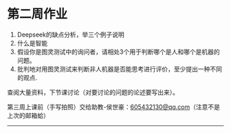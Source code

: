 <!--
第二周作业
1.Deepseek的缺点分析，举三个例子说明
2.什么是智能
3.假设你是图灵测试中的询问者，请相处3个用于判断哪个是人和哪个是机器的问题。
4.批判地对用图灵测试来判断非人机器是否能思考进行评价，至少提出一种不同的观点.
查阅大量资料，下节课讨论（对要讨论的问题的论述要写出来）。

第三周上课前（手写拍照）交给助教-侯世豪：605432130@qq.com（注意不是上次的邮箱蛤）
-->
# 第二周作业
1. Deepseek的缺点分析，举三个例子说明
2. 什么是智能
3. 假设你是图灵测试中的询问者，请相处3个用于判断哪个是人和哪个是机器的问题。
4. 批判地对用图灵测试来判断非人机器是否能思考进行评价，至少提出一种不同的观点.

查阅大量资料，下节课讨论（对要讨论的问题的论述要写出来）。

第三周上课前（手写拍照）交给助教-侯世豪：[605432130@qq.com](mailto:605432130@qq.com)（注意不是上次的邮箱蛤）

---


